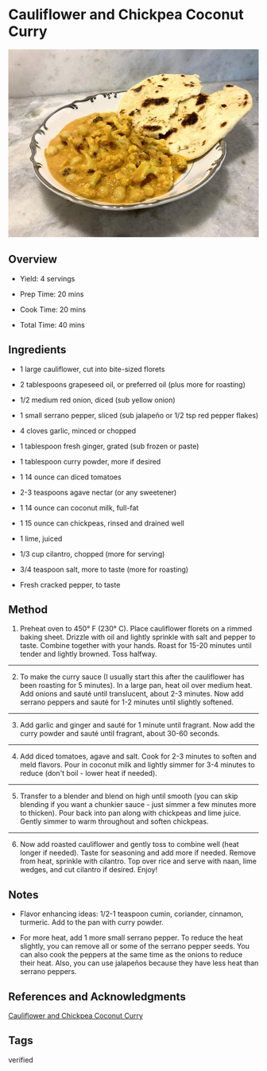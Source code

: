 # Cauliflower and Chickpea Coconut Curry

<p align="center">
<img title="Cauliflower And Chickpea Coconut Curry" src="../../assets/cauliflower-and-chickpea-coconut-curry.jpg">
</p>

## Overview

- Yield: 4 servings

- Prep Time: 20 mins
- Cook Time: 20 mins
- Total Time: 40 mins

## Ingredients

- 1 large cauliflower, cut into bite-sized florets

- 2 tablespoons grapeseed oil, or preferred oil (plus more for roasting)

- 1/2 medium red onion, diced (sub yellow onion)

- 1 small serrano pepper, sliced (sub jalapeño or 1/2 tsp red pepper flakes)

- 4 cloves garlic, minced or chopped

- 1 tablespoon fresh ginger, grated (sub frozen or paste)

- 1 tablespoon curry powder, more if desired

- 1 14 ounce can diced tomatoes

- 2-3 teaspoons agave nectar (or any sweetener)

- 1 14 ounce can coconut milk, full-fat

- 1 15 ounce can chickpeas, rinsed and drained well

- 1 lime, juiced

- 1/3 cup cilantro, chopped (more for serving)

- 3/4 teaspoon salt, more to taste (more for roasting)

- Fresh cracked pepper, to taste


## Method

1. Preheat oven to 450° F (230° C). Place cauliflower florets on a rimmed baking sheet. Drizzle with oil and lightly sprinkle with salt and pepper to taste. Combine together with your hands. Roast for 15-20 minutes until tender and lightly browned. Toss halfway.
---
2. To make the curry sauce (I usually start this after the cauliflower has been roasting for 5 minutes). In a large pan, heat oil over medium heat. Add onions and sauté until translucent, about 2-3 minutes. Now add serrano peppers and sauté for 1-2 minutes until slightly softened.
---
3. Add garlic and ginger and sauté for 1 minute until fragrant. Now add the curry powder and sauté until fragrant, about 30-60 seconds.
---
4. Add diced tomatoes, agave and salt. Cook for 2-3 minutes to soften and meld flavors. Pour in coconut milk and lightly simmer for 3-4 minutes to reduce (don't boil - lower heat if needed).
---
5. Transfer to a blender and blend on high until smooth (you can skip blending if you want a chunkier sauce - just simmer a few minutes more to thicken). Pour back into pan along with chickpeas and lime juice. Gently simmer to warm throughout and soften chickpeas.
---
6. Now add roasted cauliflower and gently toss to combine well (heat longer if needed). Taste for seasoning and add more if needed. Remove from heat, sprinkle with cilantro. Top over rice and serve with naan, lime wedges, and cut cilantro if desired. Enjoy!

## Notes

- Flavor enhancing ideas: 1/2-1 teaspoon cumin, coriander, cinnamon, turmeric. Add to the pan with curry powder.

- For more heat, add 1 more small serrano pepper. To reduce the heat slightly, you can remove all or some of the serrano pepper seeds. You can also cook the peppers at the same time as the onions to reduce their heat. Also, you can use jalapeños because they have less heat than serrano peppers.

## References and Acknowledgments

[Cauliflower and Chickpea Coconut Curry](https://veganhuggs.com/chickpea-coconut-curry/?fbclid=IwAR3kybzVGFv9DTZAKL0Tjyn0GNSnsVffOK0rUDd_HPjMfb3JtYiTedrSgm8)

## Tags
verified
